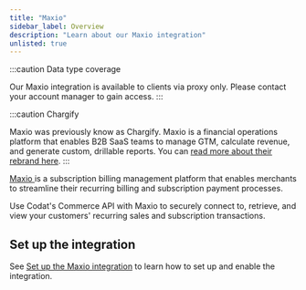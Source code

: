 ```yaml
---
title: "Maxio"
sidebar_label: Overview
description: "Learn about our Maxio integration"
unlisted: true
---
```


:::caution Data type coverage

Our Maxio integration is available to clients via proxy only. Please contact your account manager to gain access.
:::

:::caution Chargify

Maxio was previously know as Chargify. Maxio is a financial operations platform that enables B2B SaaS teams to manage GTM, calculate revenue, and generate custom, drillable reports. You can [read more about their rebrand here](https://www.maxio.com/chargify).
:::

<p>
  <a href="https://www.chargify.com/" target="_blank">
    Maxio
  </a>
  is a subscription billing management platform that enables merchants to
  streamline their recurring billing and subscription payment processes.
</p>

Use Codat's Commerce API with Maxio to securely connect to, retrieve, and view your customers' recurring sales and subscription transactions.

## Set up the integration

See [Set up the Maxio integration](/integrations/commerce/chargify/commerce-chargify-setup) to learn how to set up and enable the integration.
